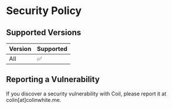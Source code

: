 # Security Policy

## Supported Versions

| Version | Supported          |
| ------- | ------------------ |
| All     | :white_check_mark: |

## Reporting a Vulnerability

If you discover a security vulnerability with Coil, please report it at colin[at]colinwhite.me.
